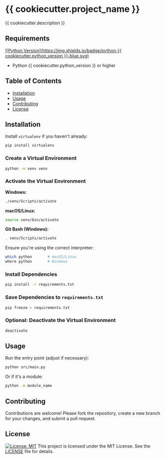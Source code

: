 # {{ cookiecutter.project\_name }}

{{ cookiecutter.description }}

## Requirements

[!\[Python Version\](https://img.shields.io/badge/python-{{ cookiecutter.python\_version }}-blue.svg)]()
* Python {{ cookiecutter.python\_version }} or higher

## Table of Contents

* [Installation](#installation)
* [Usage](#usage)
* [Contributing](#contributing)
* [License](#license)

## Installation

Install `virtualenv` if you haven't already:

```bash
pip install virtualenv
```

### Create a Virtual Environment

```bash
python -m venv venv
```

### Activate the Virtual Environment

**Windows:**

```bash
./venv/Scripts/activate
```

**macOS/Linux:**

```bash
source venv/bin/activate
```

**Git Bash (Windows):**

```bash
. venv/Scripts/activate
```

Ensure you're using the correct interpreter:

```bash
which python       # macOS/Linux
where python       # Windows
```

### Install Dependencies

```bash
pip install -r requirements.txt
```

### Save Dependencies to `requirements.txt`

```bash
pip freeze > requirements.txt
```

### Optional: Deactivate the Virtual Environment

```bash
deactivate
```

## Usage

Run the entry point (adjust if necessary):

```bash
python src/main.py
```

Or if it's a module:

```bash
python -m module_name
```

## Contributing

Contributions are welcome! Please fork the repository, create a new branch for your changes, and submit a pull request.

## License

[![License: MIT](https://img.shields.io/badge/License-MIT-yellow.svg)](LICENSE)
This project is licensed under the MIT License. See the [LICENSE](LICENSE) file for details.
